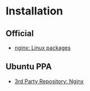 # Installation

## Official

* [nginx: Linux packages](http://nginx.org/en/linux_packages.html)

## Ubuntu PPA

* [3rd Party Repository: Nginx](http://www.ubuntuupdates.org/ppa/nginx)